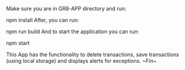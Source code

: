 
Make sure you are in GR8-APP directory and run:

npm install
After, you can run:

npm run build
And to start the application you can run:

npm start

This App has the functionality to delete transactions, save transactions (using local storage) and displays alerts for exceptions.
~Fin~
#
